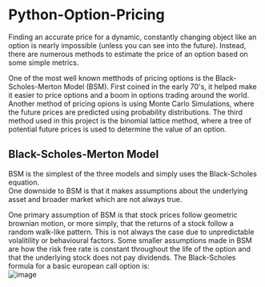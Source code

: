 # Python-Option-Pricing
Finding an accurate price for a dynamic, constantly changing object like an option is nearly impossible (unless you can see into the future). Instead, there are numerous methods to estimate the price of an option based on some simple metrics.  

One of the most well known metthods of pricing options is the Black-Scholes-Merton Model (BSM). First coined in the early 70's, it helped make it easier to price options and a boom in options trading around the world. Another method of pricing opions is using Monte Carlo Simulations, where the future prices are predicted using probability distributions. The third method used in this project is the binomial lattice method, where a tree of potential future prices is used to determine the value of an option.

## Black-Scholes-Merton Model
BSM is the simplest of the three models and simply uses the Black-Scholes equation.  
One downside to BSM is that it makes assumptions about the underlying asset and broader market which are not always true.  

One primary assumption of BSM is that stock prices follow geometric brownian motion, or more simply, that the returns of a stock follow a random walk-like pattern. This is not always the case due to unpredictable volalitility or behavioural factors. Some smaller assumptions made in BSM are how the risk free rate is constant throughout the life of the option and that the underlying stock does not pay dividends. The Black-Scholes formula for a basic european call option is:  
![image](https://github.com/user-attachments/assets/ad69e24e-e797-4404-ab3c-afca3da2c811)


